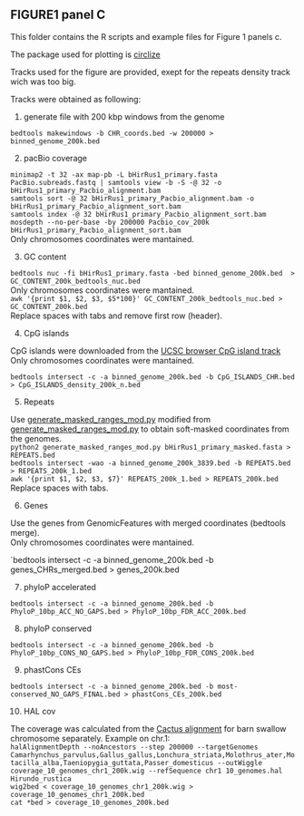 ## FIGURE1 panel C

This folder contains the R scripts and example files for Figure 1 panels c.

The package used for plotting is [circlize](https://github.com/jokergoo/circlize)

Tracks used for the figure are provided, exept for the repeats density track wich was too big.

Tracks were obtained as following:

1. generate file with 200 kbp windows from the genome

`bedtools makewindows -b CHR_coords.bed -w 200000 > binned_genome_200k.bed`

2. pacBio coverage

`minimap2 -t 32 -ax map-pb -L bHirRus1_primary.fasta PacBio.subreads.fastq | samtools view -b -S -@ 32 -o bHirRus1_primary_Pacbio_alignment.bam`</br>
`samtools sort -@ 32 bHirRus1_primary_Pacbio_alignment.bam -o bHirRus1_primary_Pacbio_alignment_sort.bam` </br>
`samtools index -@ 32 bHirRus1_primary_Pacbio_alignment_sort.bam`</br>
`mosdepth --no-per-base -by 200000 Pacbio_cov_200k bHirRus1_primary_Pacbio_alignment_sort.bam`</br>
Only chromosomes coordinates were mantained.

3. GC content

`bedtools nuc -fi bHirRus1_primary.fasta -bed binned_genome_200k.bed  > GC_CONTENT_200k_bedtools_nuc.bed`</br>
Only chromosomes coordinates were mantained.</br>
`awk '{print $1, $2, $3, $5*100}' GC_CONTENT_200k_bedtools_nuc.bed > GC_CONTENT_200k.bed`</br>
Replace spaces with tabs and remove first row (header).


4. CpG islands

CpG islands were downloaded from the [UCSC browser CpG island track](https://hgdownload.soe.ucsc.edu/hubs/GCF/015/227/805/GCF_015227805.1/bbi/GCF_015227805.1_bHirRus1.pri.v2.cpgIslandExt.bb)</br>
Only chromosomes coordinates were mantained.</br>

`bedtools intersect -c -a binned_genome_200k.bed -b CpG_ISLANDS_CHR.bed > CpG_ISLANDS_density_200k_n.bed` 

5. Repeats

Use [generate_masked_ranges_mod.py](https://github.com/SwallowGenomics/BarnSwallow/blob/main/Plots%20and%20figures/FIGURE1/panel_C/generate_masked_ranges_mod.py) modified from [generate_masked_ranges_mod.py](https://www.danielecook.com/generate-a-bedfile-of-masked-ranges-a-fasta-file/) to obtain soft-masked coordinates from the genomes. </br>
`python2 generate_masked_ranges_mod.py bHirRus1_primary_masked.fasta > REPEATS.bed` </br>
`bedtools intersect -wao -a binned_genome_200k_3839.bed -b REPEATS.bed > REPEATS_200k_1.bed` </br>
`awk '{print $1, $2, $3, $7}' REPEATS_200k_1.bed > REPEATS_200k.bed` </br>
Replace spaces with tabs.

6. Genes

Use the genes from GenomicFeatures with merged coordinates (bedtools merge).</br>
Only chromosomes coordinates were mantained.</br>

`bedtools intersect -c -a binned_genome_200k.bed -b genes_CHRs_merged.bed > genes_200k.bed 

7. phyloP accelerated

`bedtools intersect -c -a binned_genome_200k.bed -b PhyloP_10bp_ACC_NO_GAPS.bed > PhyloP_10bp_FDR_ACC_200k.bed`

8. phyloP conserved

`bedtools intersect -c -a binned_genome_200k.bed -b PhyloP_10bp_CONS_NO_GAPS.bed > PhyloP_10bp_FDR_CONS_200k.bed`

9. phastCons CEs

`bedtools intersect -c -a binned_genome_200k.bed -b most-conserved_NO_GAPS_FINAL.bed > phastCons_CEs_200k.bed`

10. HAL cov 

The coverage was calculated from the [Cactus alignment](https://github.com/SwallowGenomics/BarnSwallow/tree/main/Analyses/Cactus_alignment) for barn swallow chromosome separately. Example on chr.1:</br>
`halAlignmentDepth --noAncestors --step 200000 --targetGenomes Camarhynchus_parvulus,Gallus_gallus,Lonchura_striata,Molothrus_ater,Motacilla_alba,Taeniopygia_guttata,Passer_domesticus --outWiggle coverage_10_genomes_chr1_200k.wig --refSequence chr1 10_genomes.hal Hirundo_rustica`</br>
`wig2bed < coverage_10_genomes_chr1_200k.wig > coverage_10_genomes_chr1_200k.bed`    </br>
`cat *bed > coverage_10_genomes_200k.bed`</br>